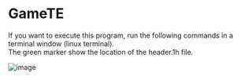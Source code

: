 # GameTE
If you want to execute this program, run the following commands in a terminal window (linux terminal).<br>
The green marker show the location of the header.1h file.<br>

![image](https://github.com/LukaszKaszewski/GameTE/assets/120756460/c7694e92-c867-44b0-b41f-8e055c933139)
